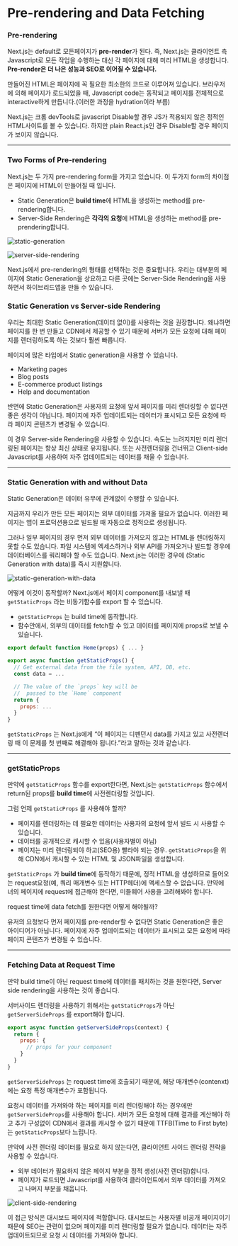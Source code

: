 # Pre-rendering and Data Fetching 
### Pre-rendering

Next.js는 default로 모든페이지가 **pre-render**가 된다. 즉, Next.js는 클라이언트 측 Javascript로 모든 작업을 수행하는 대신 각 페이지에 대해 미리 HTML을 생성합니다. **Pre-render은 더 나은 성능과 SEO로 이어질 수 있습니다.**

만들어진 HTML은 페이지에 꼭 필요한 최소한의 코드로 이루어져 있습니다. 브라우저에 의해 페이지가 로드되었을 때, Javascript code는 동작되고 페이지를 전체적으로 interactive하게 만듭니다.(이러한 과정을 hydration이라 부름)

Next.js는 크롬 devTools로 javascript Disable할 경우 JS가 적용되지 않은 정적인 HTML사이트를 볼 수 있습니다. 하지만 plain React.js인 경우 Disable할 경우 페이지가 보이지 않습니다.

---

### Two Forms of Pre-rendering

Next.js는 두 가지 pre-rendering form을 가지고 있습니다. 이 두가지 form의 차이점은 페이지에 HTML이 만들어질 때 입니다.

- Static Generation은 **build time**에 HTML을 생성하는 method를 pre-rendering합니다.
- Server-Side Rendering은 **각각의 요청**에 HTML을 생성하는 method를 pre-prendering합니다.

![static-generation](https://user-images.githubusercontent.com/67263146/154225267-ac906580-c8df-4a5e-8737-cf76e22a35ee.png)

![server-side-rendering](https://user-images.githubusercontent.com/67263146/154225274-94a10089-ddea-4d1a-a0a4-4af7bb92d7da.png)


Next.js에서 pre-rendering의 형태를 선택하는 것은 중요합니다. 우리는 대부분의 페이지에 Static Generation을 상요하고 다른 곳에는 Server-Side Rendering을 사용하면서 하이브리드앱을 만들 수 있습니다.

### Static Generation vs Server-side Rendering

우리는 최대한 Static Generation(데이터 없이)를 사용하는 것을 권장합니다. 왜냐하면 페이지를 한 번 만들고 CDN에서 제공할 수 있기 때문에 서버가 모든 요청에 대해 페이지를 렌더링하도록 하는 것보다 훨씬 빠릅니다.

페이지에 많은 타입에서 Static generation을 사용할 수 있습니다.

- Marketing pages
- Blog posts
- E-commerce product listings
- Help and documentation

반면에 Static Generation은 사용자의 요청에 앞서 페이지를 미리 렌더링할 수 없다면 좋은 생각이 아닙니다. 페이지에 자주 업데이트되는 데이터가 표시되고 모든 요청에 따라 페이지 콘텐츠가 변경될 수 있습니다.

이 경우 Server-side Rendering을 사용할 수 있습니다. 속도는 느려지지만 미리 렌더링된 페이지는 항상 최신 상태로 유지됩니다. 또는 사전렌더링을 건너뛰고 Client-side Javascript를 사용하여 자주 업데이트되는 데이터를 채울 수 있습니다.

---

### Static Generation with and without Data

Static Generation은 데이터 유무에 관계없이 수행할 수 있습니다.

지금까지 우리가 만든 모든 페이지는 외부 데이터를 가져올 필요가 없습니다. 이러한 페이지는 앱이 프로덕션용으로 빌드될 때 자동으로 정적으로 생성됩니다.

그러나 일부 페이지의 경우 먼저 외부 데이터를 가져오지 않고는 HTML을 렌더링하지 못할 수도 있습니다. 파일 시스템에 엑세스하거나 외부 API를 가져오거나 빌드할 경우에 데이터베이스를 쿼리해야 할 수도 있습니다. Next.js는 이러한 경우에 (Static Generation with data)를 즉시 지원합니다.

![static-generation-with-data](https://user-images.githubusercontent.com/67263146/154225276-a2c31ae7-0204-49d1-bee2-f005aba905cf.png)

어떻게 이것이 동작할까? Next.js에서 페이지 component를 내보낼 때 `getStaticProps` 라는 비동기함수를 export 할 수 있습니다.

- `getStaticProps` 는 build time에 동작합니다.
- 함수안에서, 외부의 데이터를 fetch할 수 있고 데이터를 페이지에 props로 보낼 수 있습니다.

```jsx
export default function Home(props) { ... }

export async function getStaticProps() {
  // Get external data from the file system, API, DB, etc.
  const data = ...

  // The value of the `props` key will be
  //  passed to the `Home` component
  return {
    props: ...
  }
}
```

`getStaticProps` 는 Next.js에게 “이 페이지는 디펜던시 data를 가지고 있고 사전렌더링 때 이 문제를 첫 번째로 해결해야 됩니다.”라고 말하는 것과 같습니다.

---

### getStaticProps

만약에 `getStaticProps` 함수를 export한다면, Next.js는 `getStaticProps` 함수에서 return된 props를 **build time**에 사전렌더링할 것입니다.

그럼 언제 `getStaticProps` 를 사용해야 할까?

- 페이지를 렌더링하는 데 필요한 데이터는 사용자의 요청에 앞서 빌드 시 사용할 수 있습니다.
- 데이터를 공개적으로 캐시할 수 있음(사용자별이 아님)
- 페이지는 미리 렌더링되야 하고(SEO용) 빨라야 되는 경우. `getStaticProps`을 위해 CDN에서 캐시할 수 있는 HTML 및 JSON파일을 생성합니다.

`getStaticProps` 가 **build time**에 동작하기 때문에, 정적 HTML을 생성하므로 들어오는 request요청(예, 쿼리 매개변수 또는 HTTP헤더)에 액세스할 수 없습니다. 만약에 너의 페이지에 request에 접근해야 한다면, 미들웨어 사용을 고려해봐야 합니다.

request time에 data fetch를 원한다면 어떻게 해야될까?  

유저의 요청보다 먼저 페이지를 pre-render할 수 없다면 Static Generation은 좋은 아이디어가 아닙니다. 페이지에 자주 업데이트되는 데이터가 표시되고 모든 요청에 따라 페이지 콘텐츠가 변경될 수 있습니다.

---

### Fetching Data at Request Time

만약 build time이 아닌 request time에 데이터를 패치하는 것을 원한다면, Server side rendering을 사용하는 것이 좋습니다.

서버사이드 렌더링을 사용하기 위해서는 `getStaticProps`가 아닌 `getServerSideProps` 를 export해야 합니다.

```jsx
export async function getServerSideProps(context) {
  return {
    props: {
      // props for your component
    }
  }
}
```

 `getServerSideProps` 는 request time에 호출되기 때문에, 해당 매개변수(contenxt)에는 요청 특정 매개변수가 포함됩니다.

요청시 데이터를 가져와야 하는 페이지를 미리 렌더링해야 하는 경우에만 `getServerSideProps`를 사용해야 합니다. 서버가 모든 요청에 대해 결과를 계산해야 하고 추가 구성없이 CDN에서 결과를 캐시할 수 없기 때문에 TTFB(Time to First byte)는 `getStaticProps`보다 느립니다.

만약에 사전 렌더링 데이터를 필요로 하지 않는다면, 클라이언트 사이드 렌더링 전략을 사용할 수 있습니다. 

- 외부 데이터가 필요하지 않은 페이지 부분을 정적 생성(사전 렌더링)합니다.
- 페이지가 로드되면 Javascript를 사용하여 클라이언트에서 외부 데이터를 가져오고 나머지 부분을 채웁니다.
    
![client-side-rendering](https://user-images.githubusercontent.com/67263146/154225560-4ea6686d-6265-4e8f-b04d-06a022bae518.png)

이 접근 방식은 대시보드 페이지에 적합합니다. 대시보드는 사용자별 비공개 페이지이기 때문에 SEO는 관련이 없으며 페이지를 미리 렌더링할 필요가 없습니다. 데이터는 자주 업데이트되므로 요청 시 데이터를 가져와야 합니다.
